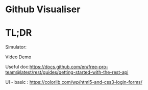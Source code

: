 # Github Visualiser

# TL;DR

Simulator: 

Video Demo

Useful doc:https://docs.github.com/en/free-pro-team@latest/rest/guides/getting-started-with-the-rest-api

UI - basic : https://colorlib.com/wp/html5-and-css3-login-forms/